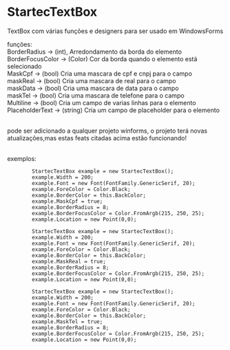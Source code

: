 # StartecTextBox
TextBox com várias funções e designers para ser usado em WindowsForms

funções:<br>
BorderRadius -> (int), Arredondamento da borda do elemento <br>
BorderFocusColor -> (Color) Cor da borda quando o elemento está selecionado<br>
MaskCpf -> (bool) Cria uma mascara de cpf e cnpj para o campo<br>
maskReal -> (bool) Cria uma mascara de real para o campo<br>
maskData -> (bool) Cria uma mascara de data para o campo<br>
maskTel -> (bool) Cria uma mascara de telefone para o campo<br>
Multiline -> (bool) Cria um campo de varias linhas para o elemento<br>
PlaceholderText -> (string) Cria um campo de placeholder para o elemento<br><br>


pode ser adicionado a qualquer projeto winforms, o projeto terá novas atualizações,mas estas feats citadas acima estão funcionando!<br><br>

exemplos:<br>

            
            StartecTextBox example = new StartecTextBox();
            example.Width = 200;
            example.Font = new Font(FontFamily.GenericSerif, 20);
            example.ForeColor = Color.Black;
            example.BorderColor = this.BackColor;
            example.MaskCpf = true;
            example.BorderRadius = 8;
            example.BorderFocusColor = Color.FromArgb(215, 250, 25);
            example.Location = new Point(0,0);

            StartecTextBox example = new StartecTextBox();
            example.Width = 200;
            example.Font = new Font(FontFamily.GenericSerif, 20);
            example.ForeColor = Color.Black;
            example.BorderColor = this.BackColor;
            example.MaskReal = true;
            example.BorderRadius = 8;
            example.BorderFocusColor = Color.FromArgb(215, 250, 25);
            example.Location = new Point(0,0);

            StartecTextBox example = new StartecTextBox();
            example.Width = 200;
            example.Font = new Font(FontFamily.GenericSerif, 20);
            example.ForeColor = Color.Black;
            example.BorderColor = this.BackColor;
            example.MaskTel = true;
            example.BorderRadius = 8;
            example.BorderFocusColor = Color.FromArgb(215, 250, 25);
            example.Location = new Point(0,0);
